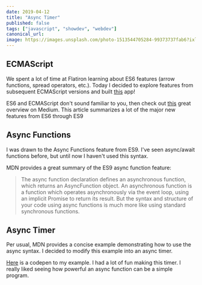 ```yaml
---
date: 2019-04-12
title: "Async Timer"
published: false
tags: ["javascript", "showdev", "webdev"]
canonical_url:
image: https://images.unsplash.com/photo-1513544705284-99373737fab6?ixlib=rb-1.2.1&ixid=eyJhcHBfaWQiOjEyMDd9&auto=format&fit=crop&w=1101&q=80
---
```


## ECMAScript

We spent a lot of time at Flatiron learning about ES6 features (arrow functions, spread operators, etc.). Today I decided to explore features from subsequent ECMAScript versions and built [this](https://codepen.io/edezekiel/pen/PgKwKe?editors=1111) app!

ES6 and ECMAScript don't sound familiar to you, then check out [this](https://medium.com/@madasamy/javascript-brief-history-and-ecmascript-es6-es7-es8-features-673973394df4) great overview on Medium. This article summarizes a lot of the major new features from ES6 through ES9

## Async Functions

I was drawn to the Async Functions feature from ES9\. I've seen async/await functions before, but until now I haven't used this syntax.

MDN provides a great summary of the ES9 async function feature:

> The async function declaration defines an asynchronous function, which returns an AsyncFunction object. An asynchronous function is a function which operates asynchronously via the event loop, using an implicit Promise to return its result. But the syntax and structure of your code using async functions is much more like using standard synchronous functions.

## Async Timer

Per usual, MDN provides a concise example demonstrating how to use the async syntax. I decided to modify this example into an async timer.

[Here](https://codepen.io/edezekiel/pen/PgKwKe?editors=1111) is a codepen to my example. I had a lot of fun making this timer. I really liked seeing how powerful an async function can be a simple program.
